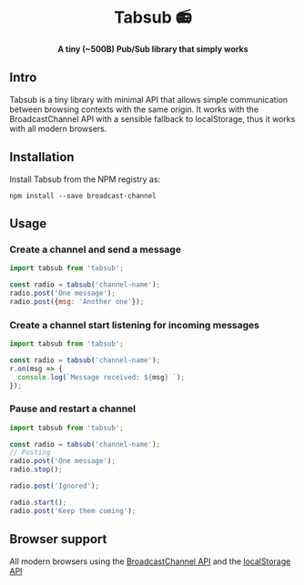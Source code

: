 <h1 align="center">Tabsub 📻</h1>
<p align="center">
  <strong>A tiny (~500B) Pub/Sub library that simply works</strong>
  <br/>
</p>

## Intro

Tabsub is a tiny library with minimal API that allows simple communication between browsing contexts with the same origin. It works with the BroadcastChannel API with a sensible fallback to localStorage, thus it works with all modern browsers.

## Installation

Install Tabsub from the NPM registry as:

```
npm install --save broadcast-channel
```

## Usage

### Create a channel and send a message

```javascript
import tabsub from 'tabsub';

const radio = tabsub('channel-name');
radio.post('One message');
radio.post({msg: 'Another one'});
```

### Create a channel start listening for incoming messages

```javascript
import tabsub from 'tabsub';

const radio = tabsub('channel-name');
r.on(msg => {
  console.log(`Message received: ${msg} `);
});
```

### Pause and restart a channel

```javascript
import tabsub from 'tabsub';

const radio = tabsub('channel-name');
// Posting
radio.post('One message');
radio.stop();

radio.post('Ignored');

radio.start();
radio.post('Keep them coming');
```

## Browser support

All modern browsers using the [BroadcastChannel API](https://developer.mozilla.org/en-US/docs/Web/API/BroadcastChannel) and the [localStorage API](https://developer.mozilla.org/en-US/docs/Web/API/Window/localStorage)
